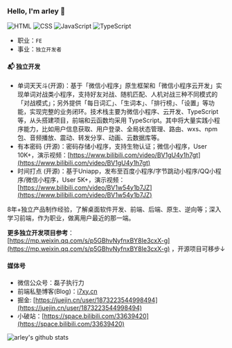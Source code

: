 ### Hello, I'm arley 👋

![HTML](https://img.shields.io/badge/HTML-Expert-orange)
![CSS](https://img.shields.io/badge/CSS-Expert-blue)
![JavaScript](https://img.shields.io/badge/JavaScript-Expert-yellow)
![TypeScript](https://img.shields.io/badge/TypeScript-Intermediate-lightgrey)

- 职业：`FE`
- 事业：`独立开发者`

#### 📬 独立开发

- 单词天天斗(开源)：基于「微信小程序」原生框架和「微信小程序云开发」实现单词对战类小程序，支持好友对战、随机匹配、人机对战三种不同模式的「对战模式」；另外提供「每日词汇」、「生词本」、「排行榜」、「设置」等功能，实现完整的业务闭环。技术栈主要为微信小程序、云开发、TypeScript 等，从头搭建项目，前端和云函数均采用 TypeScript。其中将大量实践小程序能力，比如用户信息获取、用户登录、全局状态管理、路由、wxs、npm 包、音频播放、震动、转发分享、动画、云数据库等。
- 有本密码 (开源)：密码存储小程序，支持生物认证；微信小程序，User 10K+，演示视频：[https://www.bilibili.com/video/BV1gU4y1h7gt](https://www.bilibili.com/video/BV1gU4y1h7gt)
- 时间打点 (开源)：基于Uniapp，发布至百度小程序/字节跳动小程序/QQ小程序/微信小程序，User 5K+，演示视频：[https://www.bilibili.com/video/BV1w54y1b7JZ](https://www.bilibili.com/video/BV1w54y1b7JZ)

8年+独立产品制作经验，了解桌面软件开发、前端、后端、原生、逆向等；深入学习前端，作为职业，做离用户最近的那一端。

**更多独立开发项目参考**：[https://mp.weixin.qq.com/s/p5GBhvNyfnxBY8Ie3cxX-g](https://mp.weixin.qq.com/s/p5GBhvNyfnxBY8Ie3cxX-g) ，开源项目可移步↓

#### 媒体号

- 微信公众号：磊子执行力
- 前端私塾博客(Blog)：[i7xy.cn](http://i7xy.cn)
- 掘金: [https://juejin.cn/user/1873223544998494](https://juejin.cn/user/1873223544998494)
- 小破站：[https://space.bilibili.com/33639420](https://space.bilibili.com/33639420)

![arley's github stats](https://github-readme-stats.vercel.app/api?username=arleyGuoLei&show_icons=true&hide_border=true)

